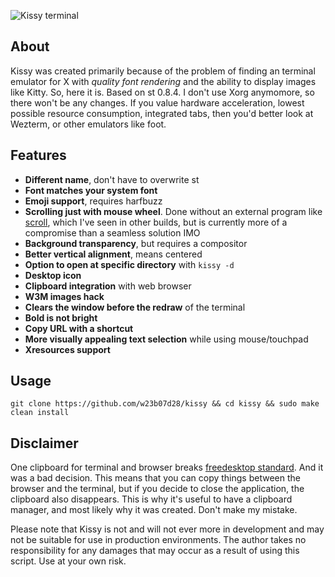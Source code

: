 ![Kissy terminal](https://i.postimg.cc/1RNFRP5F/kissy.jpg "kissy terminal")

## About

Kissy was created primarily because of the problem of finding an terminal emulator for X with _quality font rendering_ and the ability to display images like Kitty. So, here it is. Based on st 0.8.4. I don't use Xorg anymomore, so there won't be any changes. If you value hardware acceleration, lowest possible resource consumption, integrated tabs, then you'd better look at Wezterm, or other emulators like foot.

## Features

- **Different name**, don't have to overwrite st
- **Font matches your system font**
- **Emoji support**, requires harfbuzz
- **Scrolling just with mouse wheel**. Done without an external program like [scroll](https://tools.suckless.org/scroll/), which I've seen in other builds, but is currently more of a compromise than a seamless solution IMO
- **Background transparency**, but requires a compositor
- **Better vertical alignment**, means centered
- **Option to open at specific directory** with `kissy -d`
- **Desktop icon**
- **Clipboard integration** with web browser
- **W3M images hack**
- **Clears the window before the redraw** of the terminal
- **Bold is not bright**
- **Copy URL with a shortcut**
- **More visually appealing text selection** while using mouse/touchpad
- **Xresources support**

## Usage

```
git clone https://github.com/w23b07d28/kissy && cd kissy && sudo make clean install
```

## Disclaimer

One clipboard for terminal and browser breaks [freedesktop standard](http://standards.freedesktop.org/clipboards-spec/clipboards-latest.txt). And it was a bad decision. This means that you can copy things between the browser and the terminal, but if you decide to close the application, the clipboard also disappears. This is why it's useful to have a clipboard manager, and most likely why it was created. Don't make my mistake.

Please note that Kissy is not and will not ever more in development and may not be suitable for use in production environments. The author takes no responsibility for any damages that may occur as a result of using this script. Use at your own risk.
